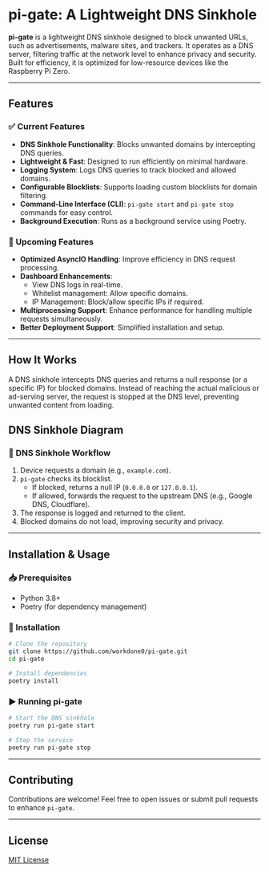 # pi-gate: A Lightweight DNS Sinkhole

**pi-gate** is a lightweight DNS sinkhole designed to block unwanted URLs, such as advertisements, malware sites, and trackers. It operates as a DNS server, filtering traffic at the network level to enhance privacy and security. Built for efficiency, it is optimized for low-resource devices like the Raspberry Pi Zero.

---

## Features

### ✅ Current Features
- **DNS Sinkhole Functionality**: Blocks unwanted domains by intercepting DNS queries.
- **Lightweight & Fast**: Designed to run efficiently on minimal hardware.
- **Logging System**: Logs DNS queries to track blocked and allowed domains.
- **Configurable Blocklists**: Supports loading custom blocklists for domain filtering.
- **Command-Line Interface (CLI)**: `pi-gate start` and `pi-gate stop` commands for easy control.
- **Background Execution**: Runs as a background service using Poetry.

### 🚀 Upcoming Features
- **Optimized AsyncIO Handling**: Improve efficiency in DNS request processing.
- **Dashboard Enhancements**:
  - View DNS logs in real-time.
  - Whitelist management: Allow specific domains.
  - IP Management: Block/allow specific IPs if required.
- **Multiprocessing Support**: Enhance performance for handling multiple requests simultaneously.
- **Better Deployment Support**: Simplified installation and setup.

---

## How It Works

A DNS sinkhole intercepts DNS queries and returns a null response (or a specific IP) for blocked domains. Instead of reaching the actual malicious or ad-serving server, the request is stopped at the DNS level, preventing unwanted content from loading.

## DNS Sinkhole Diagram



### 📌 DNS Sinkhole Workflow
1. Device requests a domain (e.g., `example.com`).
2. `pi-gate` checks its blocklist.
   - If blocked, returns a null IP (`0.0.0.0` or `127.0.0.1`).
   - If allowed, forwards the request to the upstream DNS (e.g., Google DNS, Cloudflare).
3. The response is logged and returned to the client.
4. Blocked domains do not load, improving security and privacy.

---

## Installation & Usage

### 📥 Prerequisites
- Python 3.8+
- Poetry (for dependency management)

### 🔧 Installation
```bash
# Clone the repository
git clone https://github.com/workdone0/pi-gate.git
cd pi-gate

# Install dependencies
poetry install
```

### ▶️ Running pi-gate
```bash
# Start the DNS sinkhole
poetry run pi-gate start

# Stop the service
poetry run pi-gate stop
```

---

## Contributing
Contributions are welcome! Feel free to open issues or submit pull requests to enhance `pi-gate`.

---

## License
[MIT License](LICENSE)


